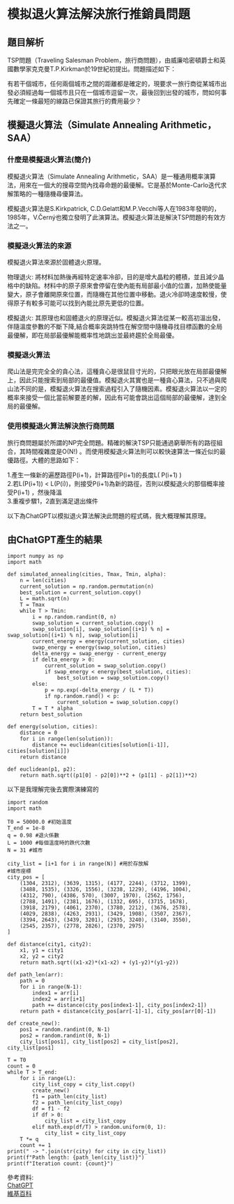 # 模拟退火算法解決旅行推銷員問題
## 題目解析
TSP問題（Traveling Salesman Problem，旅行商問題），由威廉哈密頓爵士和英國數學家克克曼T.P.Kirkman於19世紀初提出。問題描述如下：  

有若干個城市，任何兩個城市之間的距離都是確定的，現要求一旅行商從某城市出發必須經過每一個城市且只在一個城市逗留一次，最後回到出發的城市，問如何事先確定一條最短的線路已保證其旅行的費用最少？  

## 模擬退火算法（Simulate Annealing Arithmetic，SAA）
### 什麼是模擬退火算法(簡介)  
模擬退火算法（Simulate Annealing Arithmetic，SAA）是一種通用概率演算法，用來在一個大的搜尋空間內找尋命題的最優解。它是基於Monte-Carlo迭代求解策略的一種隨機尋優算法。  

模擬退火算法是S.Kirkpatrick, C.D.Gelatt和M.P.Vecchi等人在1983年發明的，1985年，V.Černý也獨立發明了此演算法。模擬退火算法是解決TSP問題的有效方法之一。  

### 模擬退火算法的來源  
模擬退火算法來源於固體退火原理。  

物理退火: 將材料加熱後再經特定速率冷卻，目的是增大晶粒的體積，並且減少晶格中的缺陷。材料中的原子原來會停留在使內能有局部最小值的位置，加熱使能量變大，原子會離開原來位置，而隨機在其他位置中移動。退火冷卻時速度較慢，使得原子有較多可能可以找到內能比原先更低的位置。  

模擬退火: 其原理也和固體退火的原理近似。模擬退火算法從某一較高初溫出發，伴隨溫度參數的不斷下降,結合概率突跳特性在解空間中隨機尋找目標函數的全局最優解，即在局部最優解能概率性地跳出並最終趨於全局最優。  

### 模擬退火算法  
爬山法是完完全全的貪心法，這種貪心是很鼠目寸光的，只把眼光放在局部最優解上，因此只能搜索到局部的最優值。模擬退火其實也是一種貪心算法，只不過與爬山法不同的是，模擬退火算法在搜索過程引入了隨機因素。模擬退火算法以一定的概率來接受一個比當前解要差的解，因此有可能會跳出這個局部的最優解，達到全局的最優解。  

### 使用模擬退火算法解決旅行商問題  
旅行商問題屬於所謂的NP完全問題。精確的解決TSP只能通過窮舉所有的路徑組合，其時間複雜度是O(N!) 。而使用模擬退火算法則可以較快速算法一條近似的最優路徑。大體的思路如下：  

1.產生一條新的遍歷路徑P(i+1)，計算路徑P(i+1)的長度L( P(i+1) )   
2.若L(P(i+1)) < L(P(i))，則接受P(i+1)為新的路徑，否則以模擬退火的那個概率接受P(i+1) ，然後降溫   
3.重複步驟1，2直到滿足退出條件  
  
  
以下為ChatGPT以模拟退火算法解決此問題的程式碼，我大概理解其原理。   

## 由ChatGPT產生的結果  
```
import numpy as np
import math

def simulated_annealing(cities, Tmax, Tmin, alpha):
    n = len(cities)
    current_solution = np.random.permutation(n)
    best_solution = current_solution.copy()
    L = math.sqrt(n)
    T = Tmax
    while T > Tmin:
        i = np.random.randint(0, n)
        swap_solution = current_solution.copy()
        swap_solution[i], swap_solution[(i+1) % n] = swap_solution[(i+1) % n], swap_solution[i]
        current_energy = energy(current_solution, cities)
        swap_energy = energy(swap_solution, cities)
        delta_energy = swap_energy - current_energy
        if delta_energy > 0:
            current_solution = swap_solution.copy()
            if swap_energy < energy(best_solution, cities):
                best_solution = swap_solution.copy()
        else:
            p = np.exp(-delta_energy / (L * T))
            if np.random.rand() < p:
                current_solution = swap_solution.copy()
        T = T * alpha
    return best_solution

def energy(solution, cities):
    distance = 0
    for i in range(len(solution)):
        distance += euclidean(cities[solution[i-1]], cities[solution[i]])
    return distance

def euclidean(p1, p2):
    return math.sqrt((p1[0] - p2[0])**2 + (p1[1] - p2[1])**2)
```
以下是我理解完後去實際演練寫的  
```
import random
import math

T0 = 50000.0 #初始溫度
T_end = 1e-8
q = 0.98 #退火係數
L = 1000 #每個溫度時的跌代次數
N = 31 #城市

city_list = [i+1 for i in range(N)] #用於存放解
#城市座標
city_pos = [
    (1304, 2312), (3639, 1315), (4177, 2244), (3712, 1399),
    (3488, 1535), (3326, 1556), (3238, 1229), (4196, 1004),
    (4312, 790), (4386, 570), (3007, 1970), (2562, 1756),
    (2788, 1491), (2381, 1676), (1332, 695), (3715, 1678),
    (3918, 2179), (4061, 2370), (3780, 2212), (3676, 2578),
    (4029, 2838), (4263, 2931), (3429, 1908), (3507, 2367),
    (3394, 2643), (3439, 3201), (2935, 3240), (3140, 3550),
    (2545, 2357), (2778, 2826), (2370, 2975)
]

def distance(city1, city2):
    x1, y1 = city1
    x2, y2 = city2
    return math.sqrt((x1-x2)*(x1-x2) + (y1-y2)*(y1-y2))

def path_len(arr):
    path = 0
    for i in range(N-1):
        index1 = arr[i]
        index2 = arr[i+1]
        path += distance(city_pos[index1-1], city_pos[index2-1])
    return path + distance(city_pos[arr[-1]-1], city_pos[arr[0]-1])

def create_new():
    pos1 = random.randint(0, N-1)
    pos2 = random.randint(0, N-1)
    city_list[pos1], city_list[pos2] = city_list[pos2], city_list[pos1]

T = T0
count = 0
while T > T_end:
    for i in range(L):
        city_list_copy = city_list.copy()
        create_new()
        f1 = path_len(city_list)
        f2 = path_len(city_list_copy)
        df = f1 - f2
        if df > 0:
            city_list = city_list_copy
        elif math.exp(df/T) > random.uniform(0, 1):
            city_list = city_list_copy
    T *= q
    count += 1
print(" -> ".join(str(city) for city in city_list))
print(f"Path length: {path_len(city_list)}")
print(f"Iteration count: {count}")
```

參考資料:   
[ChatGPT](https://openai.com/blog/chatgpt/)   
[維基百科](https://zh.wikipedia.org/zh-tw/%E7%8B%AC%E7%AB%8B%E9%9B%86)
